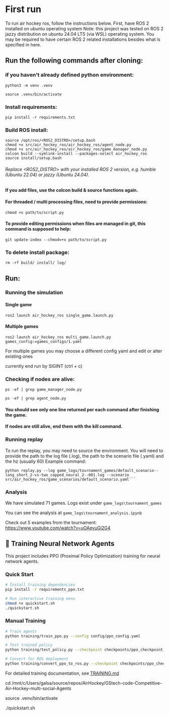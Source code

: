 # First run
To run air hockey ros, follow the instructions below.
First, have ROS 2 installed on ubuntu operating system
Note: this project was tested on ROS 2 jazzy distribution on ubuntu 24.04 LTS (via WSL) operating system.
You may be required to have certain ROS 2 related installations besides what is specified in here.

## Run the following commands after cloning:

### if you haven't already defined python environment:
```
python3 -m venv .venv 

source .venv/bin/activate
```
### Install requirements:
```
pip install -r requirements.txt
```

### Build ROS install:
```
source /opt/ros/<ROS2_DISTRO>/setup.bash
chmod +x src/air_hockey_ros/air_hockey_ros/agent_node.py
chmod +x src/air_hockey_ros/air_hockey_ros/game_manager_node.py
colcon build --symlink-install --packages-select air_hockey_ros
source install/setup.bash
```
###### Replace <ROS2_DISTRO> with your installed ROS 2 version, e.g. humble (Ubuntu 22.04) or jazzy (Ubuntu 24.04).
#### If you add files, use the colcon build & source functions again.



#### For threaded / multi processing files, need to provide permissions:
```
chmod +x path/to/script.py
```
#### To provide editing permissions when files are managed in git, this command is supposed to help:
```
git update-index --chmod=+x path/to/script.py
```
### To delete install package:
```
rm -rf build/ install/ log/
```
## Run:
### Running the simulation
#### Single game
```
ros2 launch air_hockey_ros single_game.launch.py
```
#### Multiple games
```
ros2 launch air_hockey_ros multi_game.launch.py   games_config:=games_configs/1.yaml
```
For multiple games you may choose a different config yaml and edit or alter existing ones

currently end run by SIGINT (ctrl + c)

### Checking if nodes are alive:
```
ps -ef | grep game_manager_node.py

ps -ef | grep agent_node.py
```
#### You should see only one line returned per each command after finishing the game.
#### If nodes are still alive, end them with the kill command.

### Running replay
To run the replay, you may need to source the environment.
You will need to provide the path to the log file (.log), the path to the scenario file (.yaml) and the hz (usually 60)
Example command:

```
python replay.py --log game_logs/tournament_games/default_scenario--long_short_2-vs-two_capped_neural_2--001.log --scenario src/air_hockey_ros/game_scenarios/default_scenario.yaml```
```
### Analysis
We have simulated 71 games. Logs exist under  ```game_logs\tournament_games```

You can see the analysis at ```game_logs\tournament_analysis.ipynb```

Check out 5 examples from the tournament:
https://www.youtube.com/watch?v=uOAevuGi2G4

## 🤖 Training Neural Network Agents

This project includes PPO (Proximal Policy Optimization) training for neural network agents.

### Quick Start
```bash
# Install training dependencies
pip install -r requirements_ppo.txt

# Run interactive training menu
chmod +x quickstart.sh
./quickstart.sh
```

### Manual Training
```bash
# Train agents
python training/train_ppo.py --config config/ppo_config.yaml

# Test trained policy
python training/test_policy.py --checkpoint checkpoints/ppo_checkpoint_1000.pt --visualize

# Convert for ROS deployment
python training/convert_ppo_to_ros.py --checkpoint checkpoints/ppo_checkpoint_1000.pt --output policies/trained
```

For detailed training documentation, see [TRAINING.md](TRAINING.md)


cd /mnt/c/Users/galsa/source/repos/AirHockey/GStech-code-Competitive-Air-Hockey-multi-social-Agents

source .venv/bin/activate

./quickstart.sh
